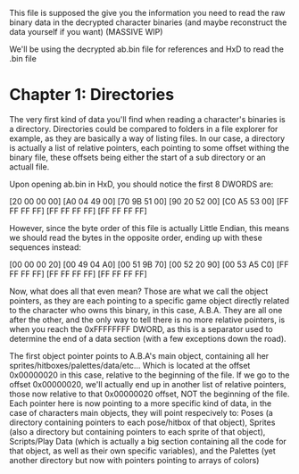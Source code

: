 This file is supposed the give you the information you need to read the raw binary data in the decrypted character binaries (and maybe reconstruct the data yourself if you want) (MASSIVE WIP)

We'll be using the decrypted ab.bin file for references and HxD to read the .bin file

# Chapter 1: Directories
The very first kind of data you'll find when reading a character's binaries is a directory. Directories could be compared to folders in a file explorer for example, as they are basically a way of listing files. In our case, a directory is actually a list of relative pointers, each pointing to some offset withing the binary file, these offsets being either the start of a sub directory or an actuall file.

Upon opening ab.bin in HxD, you should notice the first 8 DWORDS are: 

[20 00 00 00] [A0 04 49 00] [70 9B 51 00] [90 20 52 00] [C0 A5 53 00] [FF FF FF FF] [FF FF FF FF] [FF FF FF FF]

However, since the byte order of this file is actually Little Endian, this means we should read the bytes in the opposite order, ending up with these sequences instead: 

[00 00 00 20] [00 49 04 A0] [00 51 9B 70] [00 52 20 90] [00 53 A5 C0] [FF FF FF FF] [FF FF FF FF] [FF FF FF FF]

Now, what does all that even mean? Those are what we call the object pointers, as they are each pointing to a specific game object directly related to the character who owns this binary, in this case, A.B.A. They are all one after the other, and the only way to tell there is no more relative pointers, is when you reach the 0xFFFFFFFF DWORD, as this is a separator used to determine the end of a data section (with a few exceptions down the road).

The first object pointer points to A.B.A's main object, containing all her sprites/hitboxes/palettes/data/etc... Which is located at the offset 0x00000020 in this case, relative to the beginning of the file.
If we go to the offset 0x00000020, we'll actually end up in another list of relative pointers, those now relative to that 0x00000020 offset, NOT the beginning of the file. Each pointer here is now pointing to a more specific kind of data, in the case of characters main objects, they will point respecively to: Poses (a directory containing pointers to each pose/hitbox of that object), Sprites (also a directory but containing pointers to each sprite of that object), Scripts/Play Data (which is actually a big section containing all the code for that object, as well as their own specific variables), and the Palettes (yet another directory but now with pointers pointing to arrays of colors)
